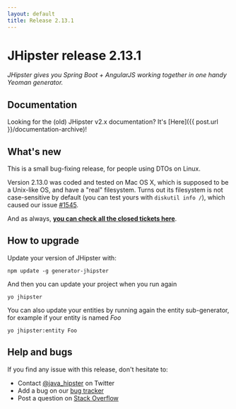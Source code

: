 ```yaml
---
layout: default
title: Release 2.13.1
---
```


JHipster release 2.13.1
==================

*JHipster gives you Spring Boot + AngularJS working together in one handy Yeoman generator.*

Documentation
----------

Looking for the (old) JHipster v2.x documentation? It's [Here]({{ post.url }}/documentation-archive)!

What's new
----------

This is a small bug-fixing release, for people using DTOs on Linux.

Version 2.13.0 was coded and tested on Mac OS X, which is supposed to be a Unix-like OS, and have a "real" filesystem. Turns out its filesystem is not case-sensitive by default (you can test yours with `diskutil info /`), which caused our issue [#1545](https://github.com/jhipster/generator-jhipster/pull/1545).

And as always, __[you can check all the closed tickets here](https://github.com/jhipster/generator-jhipster/issues?q=milestone%3A2.13.1+is%3Aclosed)__.

How to upgrade
------------

Update your version of JHipster with:

```
npm update -g generator-jhipster
```

And then you can update your project when you run again

```
yo jhipster
```

You can also update your entities by running again the entity sub-generator, for example if your entity is named _Foo_

```
yo jhipster:entity Foo
```

Help and bugs
--------------

If you find any issue with this release, don't hesitate to:

- Contact [@java_hipster](https://twitter.com/java_hipster) on Twitter
- Add a bug on our [bug tracker](https://github.com/jhipster/generator-jhipster/issues?state=open)
- Post a question on [Stack Overflow](http://stackoverflow.com/tags/jhipster/info)

